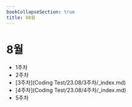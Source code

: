```yaml
---
bookCollapseSection: true
title: 08월
---
```

# 8월

- 1주차
- 2주차
- [3주차](Coding Test/23.08/3주차/_index.md)
- [4주차](Coding Test/23.08/4주차/_index.md)
- 5주차